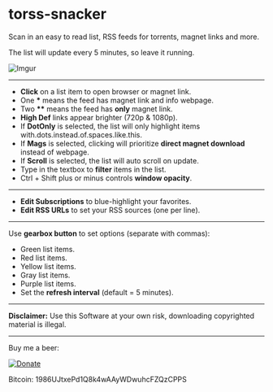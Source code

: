 # torss-snacker
Scan in an easy to read list, RSS feeds for torrents, magnet links and more.

The list will update every 5 minutes, so leave it running.

![Imgur](https://i.imgur.com/f2s8h4P.png)


----------

 - <b>Click</b> on a list item to open browser or magnet link.
 - One <b>*</b> means the feed has magnet link and info webpage.
 - Two <b>**</b> means the feed has <b>only</b> magnet link.
 - <b>High Def</b> links appear brighter (720p & 1080p).
 - If <b>DotOnly</b> is selected, the list will only highlight items with.dots.instead.of.spaces.like.this.
 - If <b>Mags</b> is selected, clicking will prioritize <b>direct magnet download</b> instead of webpage.
 - If <b>Scroll</b> is selected, the list will auto scroll on update.
 - Type in the textbox to <b>filter</b> items in the list.
 - Ctrl + Shift plus or minus controls <b>window opacity</b>.
 
----------


 - <b>Edit Subscriptions</b> to blue-highlight your favorites.
 - <b>Edit RSS URLs</b> to set your RSS sources (one per line).


----------
Use <b>gearbox button</b> to set options (separate with commas):

 - Green list items.
 - Red list items.
 - Yellow list items.
 - Gray list items.
 - Purple list items.
 - Set the <b>refresh interval</b> (default = 5 minutes).


----------


<b>Disclaimer:</b> Use this Software at your own risk, downloading copyrighted material is illegal.


----------
Buy me a beer:

[![Donate](https://img.shields.io/badge/Donate-PayPal-green.svg)](https://www.paypal.com/cgi-bin/webscr?cmd=_donations&business=vasskazis%40gmail%2ecom&lc=GR&item_name=crash%2dhorror&currency_code=USD&bn=PP%2dDonationsBF%3abtn_donate_SM%2egif%3aNonHosted)

Bitcoin: 1986UJtxePd1Q8k4wAAyWDwuhcFZQzCPPS



